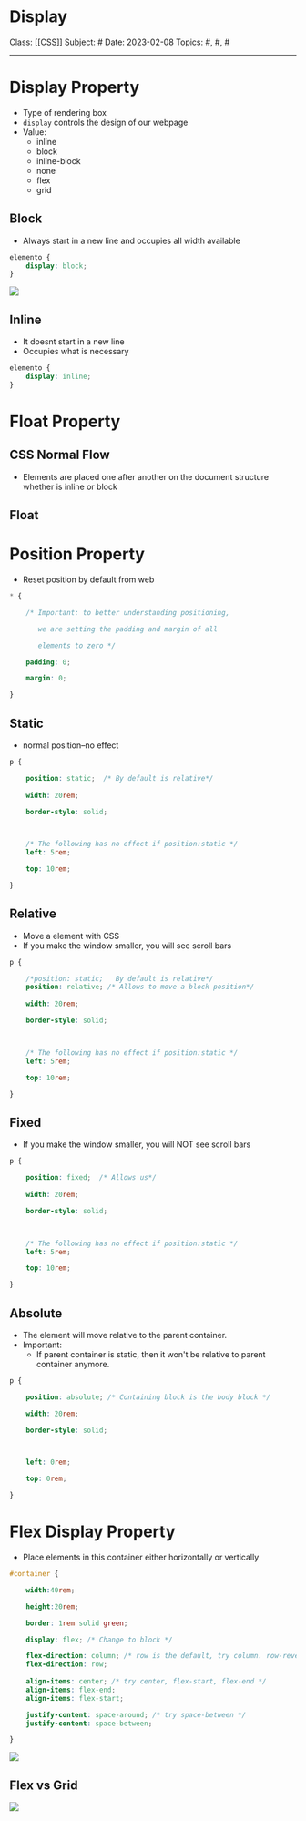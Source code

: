 # Display
Class: [[CSS]]
Subject: #
Date: 2023-02-08
Topics: #, #, # 

---

# Display Property

- Type of rendering box
- `display` controls the design of our webpage
- Value:
	- inline
	- block
	- inline-block
	- none
	- flex
	- grid

## Block
- Always start in a new line and occupies all width available
```css
elemento {
    display: block;
}
```

![](20230208172239.png)

## Inline
- It doesnt start in a new line
- Occupies what is necessary
```css
elemento {
    display: inline;
}
```


# Float Property

## CSS Normal Flow
- Elements are placed one after another on the document structure whether is inline or block

## Float

# Position Property

- Reset position by default from web
```css
* {

	/* Important: to better understanding positioning,

	   we are setting the padding and margin of all

	   elements to zero */

	padding: 0;

	margin: 0;

}
```

## Static
- normal position–no effect
```css
p {

	position: static;  /* By default is relative*/
	
	width: 20rem;

	border-style: solid;



	/* The following has no effect if position:static */
	left: 5rem;

	top: 10rem;

}

```

## Relative 
- Move a element with CSS
- If you make the window smaller, you will see scroll bars
```css
p {

	/*position: static;   By default is relative*/
	position: relative; /* Allows to move a block position*/
	
	width: 20rem;

	border-style: solid;



	/* The following has no effect if position:static */
	left: 5rem;

	top: 10rem;

}
```

## Fixed
- If you make the window smaller, you will NOT see scroll bars
```css
p {

	position: fixed;  /* Allows us*/
	
	width: 20rem;

	border-style: solid;



	/* The following has no effect if position:static */
	left: 5rem;

	top: 10rem;

}
```

## Absolute

- The element will move relative to the parent container. 
- Important:
	- If parent container is static, then it won't be relative to parent container anymore.
```css
p {

	position: absolute; /* Containing block is the body block */

	width: 20rem;

	border-style: solid;



	left: 0rem;

	top: 0rem;

}
```

# Flex Display Property

- Place elements in this container either horizontally or vertically
```css
#container {

	width:40rem;

	height:20rem;

	border: 1rem solid green;

	display: flex; /* Change to block */

	flex-direction: column; /* row is the default, try column. row-reverse */
	flex-direction: row;
	
	align-items: center; /* try center, flex-start, flex-end */
	align-items: flex-end;
	align-items: flex-start;

	justify-content: space-around; /* try space-between */
	justify-content: space-between;

}
```
![](20230208174818.png)

## Flex vs Grid
![](20230208175436.png)

